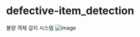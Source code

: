 # defective-item_detection
불량 객체 감지 시스템
![image](https://user-images.githubusercontent.com/33335762/201943303-e7ca7cc0-3926-4af9-868f-091f63d8f907.png)
